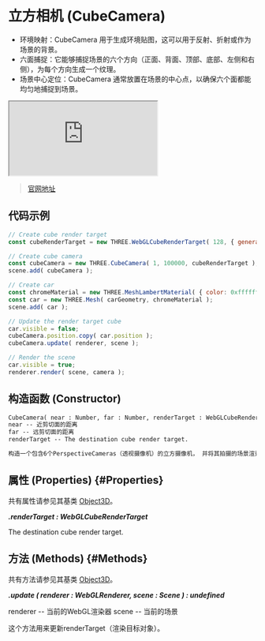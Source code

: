 # 立方相机 (CubeCamera)

- 环境映射：CubeCamera 用于生成环境贴图，这可以用于反射、折射或作为场景的背景。
- 六面捕捉：它能够捕捉场景的六个方向（正面、背面、顶部、底部、左侧和右侧），为每个方向生成一个纹理。
- 场景中心定位：CubeCamera 通常放置在场景的中心点，以确保六个面都能均匀地捕捉到场景。

<iframe id="scene" src="https://threejs.org/examples/webgl_materials_cubemap_dynamic.html"></iframe>

>[官网地址](https://threejs.org/docs/index.html#api/zh/cameras/CubeCamera)

## 代码示例

```js
// Create cube render target
const cubeRenderTarget = new THREE.WebGLCubeRenderTarget( 128, { generateMipmaps: true, minFilter: THREE.LinearMipmapLinearFilter } );

// Create cube camera
const cubeCamera = new THREE.CubeCamera( 1, 100000, cubeRenderTarget );
scene.add( cubeCamera );

// Create car
const chromeMaterial = new THREE.MeshLambertMaterial( { color: 0xffffff, envMap: cubeRenderTarget.texture } );
const car = new THREE.Mesh( carGeometry, chromeMaterial );
scene.add( car );

// Update the render target cube
car.visible = false;
cubeCamera.position.copy( car.position );
cubeCamera.update( renderer, scene );

// Render the scene
car.visible = true;
renderer.render( scene, camera );
```

## 构造函数 (Constructor)

```md
CubeCamera( near : Number, far : Number, renderTarget : WebGLCubeRenderTarget )
near -- 近剪切面的距离
far -- 远剪切面的距离
renderTarget -- The destination cube render target.

构造一个包含6个PerspectiveCameras（透视摄像机）的立方摄像机， 并将其拍摄的场景渲染到一个WebGLCubeRenderTarget上。
```

## 属性 (Properties) {#Properties}

共有属性请参见其基类 [Object3D](./PerspectiveCamera)。

***.renderTarget : WebGLCubeRenderTarget***

The destination cube render target.


## 方法 (Methods) {#Methods}

共有方法请参见其基类 [Object3D](./PerspectiveCamera)。

***.update ( renderer : WebGLRenderer, scene : Scene ) : undefined***

renderer -- 当前的WebGL渲染器
scene -- 当前的场景

这个方法用来更新renderTarget（渲染目标对象）。